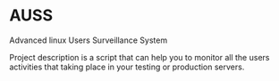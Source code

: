 # AUSS
Advanced linux Users Surveillance System
 
Project description is a script that can help you to monitor all the users activities that taking place in your testing or production servers. 
